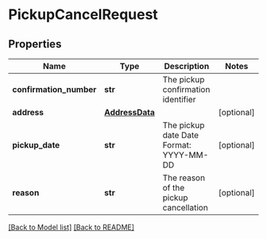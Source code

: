 # PickupCancelRequest

## Properties

Name | Type | Description | Notes
------------ | ------------- | ------------- | -------------
**confirmation_number** | **str** | The pickup confirmation identifier | 
**address** | [**AddressData**](AddressData.md) |  | [optional] 
**pickup_date** | **str** |  The pickup date  Date Format: YYYY-MM-DD  | [optional] 
**reason** | **str** | The reason of the pickup cancellation | [optional] 

[[Back to Model list]](../README.md#documentation-for-models) [[Back to README]](../README.md)

